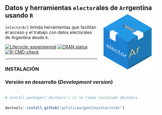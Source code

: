 

## Datos y herramientas `elector`ales de `Ar`rgentina usando `R` <a><img src="man/figures/logo.png" width="200" align="right" /></a>


`{electorAr}` brinda herramientas que facilitan el acceso y el trabajo con datos electorales de Argentina desde `R`. 

<!-- badges: start -->
[![Lifecycle: experimental](https://img.shields.io/badge/lifecycle-experimental-orange.svg)](https://lifecycle.r-lib.org/articles/stages.html#experimental) 
[![CRAN status](https://www.r-pkg.org/badges/version/electorAr)](https://CRAN.R-project.org/package=electorAr)
[![R-CMD-check](https://github.com/PoliticaArgentina/electorAr/workflows/R-CMD-check/badge.svg)](https://github.com/PoliticaArgentina/electorAr/actions)
<!-- badges: end -->


---

### INSTALACIÓN

### Versión en desarrollo (*Development version*) 

```r

# install.packages('devtools') si no tiene instalado devtools

devtools::install_github("politicaargentina/electorAr")

```
